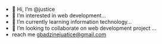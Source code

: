 - 👋 Hi, I’m @justice
- 👀 I’m interested in  web development...
- 🌱 I’m currently learning  information technology...
- 💞️ I’m looking to collaborate on web development project ...
- reach me gbadzinejuatice@gmail.com 

<!---
justicegbadzine/justicegbadzine is a ✨ special ✨ repository because its `README.md` (this file) appears on your GitHub profile.
You can click the Preview link to take a look at your changes.
--->
